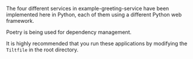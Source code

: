 The four different services in example-greeting-service have been implemented here in Python, each of them using a different Python web framework.

Poetry is being used for dependency management.

It is highly recommended that you run these applications by modifying the `Tiltfile` in the root directory.
